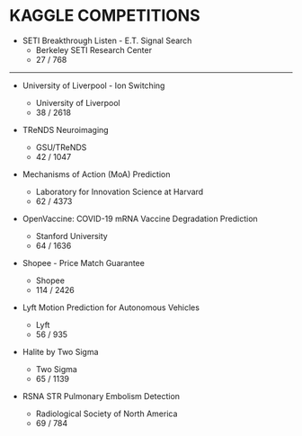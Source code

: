 # KAGGLE COMPETITIONS

- SETI Breakthrough Listen - E.T. Signal Search
    - Berkeley SETI Research Center
    - 27 / 768 

---
- University of Liverpool - Ion Switching
    - University of Liverpool
    - 38 / 2618
 
 
- TReNDS Neuroimaging
    - GSU/TReNDS
    - 42 / 1047
    
    
- Mechanisms of Action (MoA) Prediction
    - Laboratory for Innovation Science at Harvard
    - 62 / 4373


- OpenVaccine: COVID-19 mRNA Vaccine Degradation Prediction
    - Stanford University
    - 64 / 1636
    
    
- Shopee - Price Match Guarantee
    - Shopee
    - 114 / 2426 


- Lyft Motion Prediction for Autonomous Vehicles
    - Lyft
    - 56 / 935



- Halite by Two Sigma
    - Two Sigma
    - 65 / 1139 


- RSNA STR Pulmonary Embolism Detection
    - Radiological Society of North America
    - 69 / 784

